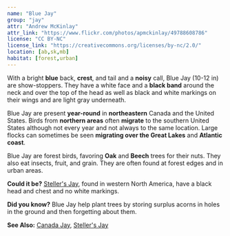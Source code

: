 ```yaml
---
name: "Blue Jay"
group: "jay"
attr: "Andrew McKinlay"
attr_link: "https://www.flickr.com/photos/apmckinlay/49788608786"
license: "CC BY-NC"
license_link: "https://creativecommons.org/licenses/by-nc/2.0/"
location: [ab,sk,mb]
habitat: [forest,urban]
---
```

With a bright **blue** back, **crest**, and tail and a **noisy** call, Blue Jay (10-12 in) are show-stoppers. They have a white face and a **black band** around the neck and over the top of the head as well as black and white markings on their wings and are light gray underneath.

Blue Jay are present **year-round** in **northeastern** Canada and the United States. Birds from **northern areas** often **migrate** to the southern United States although not every year and not always to the same location. Large flocks can sometimes be seen **migrating over the Great Lakes** and **Atlantic coast**.

Blue Jay are forest birds, favoring **Oak** and **Beech** trees for their nuts. They also eat insects, fruit, and grain. They are often found at forest edges and in urban areas.

**Could it be?** [Steller's Jay](/birds/steljay/), found in western North America, have a black head and chest and no white markings.

**Did you know?** Blue Jay help plant trees by storing surplus acorns in holes in the ground and then forgetting about them.

<!-- generated, do not edit -->
**See Also:**
[Canada Jay](/birds/canjay/),
[Steller's Jay](/birds/steljay/)
